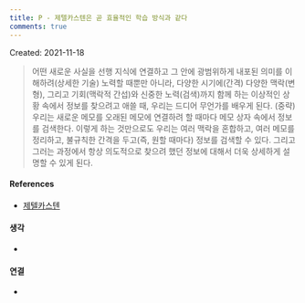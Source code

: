 ```yaml
---
title: P - 제텔카스텐은 곧 효율적인 학습 방식과 같다
comments: true
---
```


Created: 2021-11-18

>어떤 새로운 사실을 선행 지식에 연결하고 그 안에 광범위하게 내포된 의미를 이해하려(상세한 기술) 노력할 때뿐만 아니라, 다양한 시기에(간격) 다양한 맥락(변형), 그리고 기회(맥락적 간섭)와 신중한 노력(검색)까지 함께 하는 이상적인 상황 속에서 정보를 찾으려고 애쓸 때, 우리는 드디어 무언가를 배우게 된다. (중략) 우리는 새로운 메모를 오래된 메모에 연결하려 할 때마다 메모 상자 속에서 정보를 검색한다. 이렇게 하는 것만으로도 우리는 여러 맥락을 혼합하고, 여러 메모를 정리하고, 불규칙한 간격을 두고(즉, 원할 때마다) 정보를 검색할 수 있다. 그리고 그러는 과정에서 항상 의도적으로 찾으려 했던 정보에 대해서 더욱 상세하게 설명할 수 있게 된다.

#### References
- [제텔카스텐](https://slowdive14.tistory.com/1299694)

#### 생각
- 

#### 연결
- 